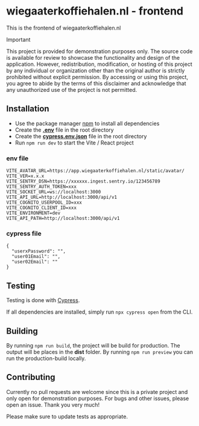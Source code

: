 # wiegaaterkoffiehalen.nl - frontend

This is the frontend of wiegaaterkoffiehalen.nl

> [!IMPORTANT]  
> This project is provided for demonstration purposes only. The source code is available for review to showcase the functionality and design of the application. However, redistribution, modification, or hosting of this project by any individual or organization other than the original author is strictly prohibited without explicit permission.
> By accessing or using this project, you agree to abide by the terms of this disclaimer and acknowledge that any unauthorized use of the project is not permitted.

## Installation

- Use the package manager [npm](https://www.npmjs.com/) to install all dependencies
- Create the [**.env**](#env-file) file in the root directory
- Create the [**cypress.env.json**](#cypress-file) file in the root directory
- Run `npm run dev` to start the Vite / React project

### env file

```
VITE_AVATAR_URL=https://app.wiegaaterkoffiehalen.nl/static/avatar/
VITE_VER=x.x.x
VITE_SENTRY_DSN=https://xxxxxx.ingest.sentry.io/123456789
VITE_SENTRY_AUTH_TOKEN=xxx
VITE_SOCKET_URL=ws://localhost:3000
VITE_API_URL=http://localhost:3000/api/v1
VITE_COGNITO_USERPOOL_ID=xxx
VITE_COGNITO_CLIENT_ID=xxx
VITE_ENVIRONMENT=dev
VITE_API_PATH=http://localhost:3000/api/v1
```

### cypress file

```
{
  "userxPassword": "",
  "user01Email": "",
  "user02Email": ""
}

```

## Testing

Testing is done with [Cypress](https://www.cypress.io/).

If all dependencies are installed, simply run `npx cypress open` from the CLI.

## Building

By running `npm run build`, the project will be build for production. The output will be places in the **dist** folder. By running `npm run preview` you can run the production-build locally.

## Contributing

Currently no pull requests are welcome since this is a private project and only open for demonstration purposes. For bugs and other issues, please open an issue. Thank you very much!

Please make sure to update tests as appropriate.

